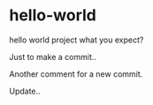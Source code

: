 # hello-world
hello world project what you expect?

Just to make a commit..

Another comment for a new commit.

Update..
